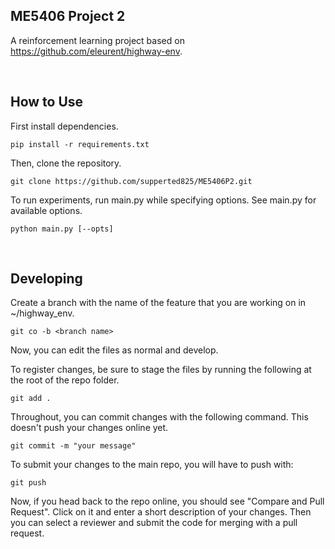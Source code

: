 ## ME5406 Project 2


A reinforcement learning project based on https://github.com/eleurent/highway-env.

<br/>

## How to Use  

First install dependencies.

```
pip install -r requirements.txt
```

Then, clone the repository.

```
git clone https://github.com/supperted825/ME5406P2.git
```

To run experiments, run main.py while specifying options. See main.py for available options.

```
python main.py [--opts]
```

<br/>

## Developing

Create a branch with the name of the feature that you are working on in ~/highway_env.

```
git co -b <branch name>
```

Now, you can edit the files as normal and develop.

To register changes, be sure to stage the files by running the following at the root of the repo folder.

```
git add .
```

Throughout, you can commit changes with the following command. This doesn't push your changes online yet.

```
git commit -m "your message"
```

To submit your changes to the main repo, you will have to push with:

```
git push
```

Now, if you head back to the repo online, you should see "Compare and Pull Request". Click on it and enter a short description of your changes. Then you can select a reviewer and submit the code for merging with a pull request.
